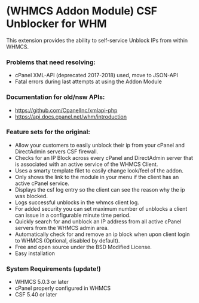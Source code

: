 # (WHMCS Addon Module) CSF Unblocker for WHM

This extension provides the ability to self-service Unblock IPs from within WHMCS.

### Problems that need resolving:

- cPanel XML-API (deprecated 2017-2018) used, move to JSON-API
- Fatal errors during last attempts at using the Addon Module

### Documentation for old/nsw APIs:

- https://github.com/CpanelInc/xmlapi-php
- https://api.docs.cpanel.net/whm/introduction

### Feature sets for the original:

- Allow your customers to easily unblock their ip from your cPanel and DirectAdmin servers CSF firewall.
- Checks for an IP Block across every cPanel and DirectAdmin server that is associated with an active service of the WHMCS Client.
- Uses a smarty template filet to easily change look/feel of the addon.
- Only shows the link to the module in your menu if the client has an active cPanel service.
- Displays the csf log entry so the client can see the reason why the ip was blocked.
- Logs successful unblocks in the whmcs client log.
- For added security you can set maximum number of unblocks a client can issue in a configurable minute time period.
- Quickly search for and unblock an IP address from all active cPanel servers from the WHMCS admin area.
- Automatically check for and remove an ip block when upon client login to WHMCS (Optional, disabled by default).
- Free and open source under the BSD Modified License.
- Easy installation

### System Requirements (update!)

- WHMCS 5.0.3 or later
- cPanel properly configured in WHMCS
- CSF 5.40 or later
